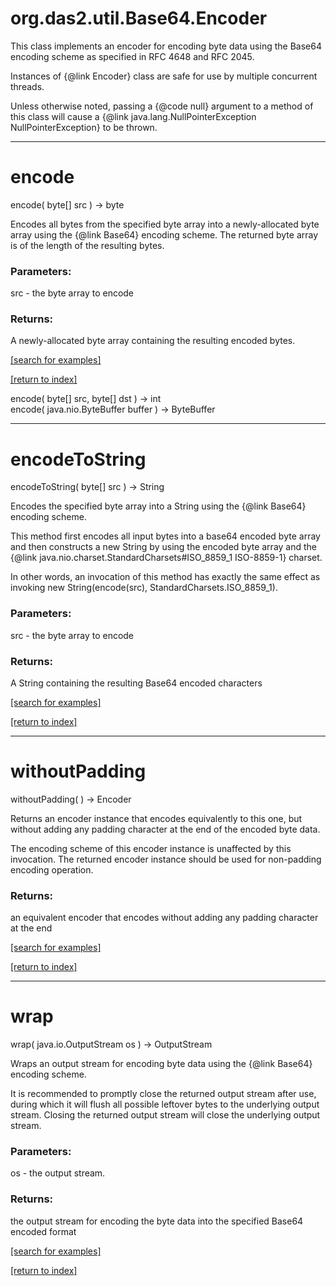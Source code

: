 # org.das2.util.Base64.Encoder

This class implements an encoder for encoding byte data using
 the Base64 encoding scheme as specified in RFC 4648 and RFC 2045.

 <p> Instances of {@link Encoder} class are safe for use by
 multiple concurrent threads.

 <p> Unless otherwise noted, passing a {@code null} argument to
 a method of this class will cause a
 {@link java.lang.NullPointerException NullPointerException} to
 be thrown.

***
<a name="encode"></a>
# encode
encode( byte[] src ) &rarr; byte

Encodes all bytes from the specified byte array into a newly-allocated
 byte array using the {@link Base64} encoding scheme. The returned byte
 array is of the length of the resulting bytes.

### Parameters:
src - the byte array to encode

### Returns:
A newly-allocated byte array containing the resulting
          encoded bytes.

<a href="https://github.com/autoplot/dev/search?q=encode&unscoped_q=encode">[search for examples]</a>

<a href="https://github.com/autoplot/documentation/blob/master/javadoc/index-all.md">[return to index]</a>

encode( byte[] src, byte[] dst ) &rarr; int<br>
encode( java.nio.ByteBuffer buffer ) &rarr; ByteBuffer<br>
***
<a name="encodeToString"></a>
# encodeToString
encodeToString( byte[] src ) &rarr; String

Encodes the specified byte array into a String using the {@link Base64}
 encoding scheme.

 <p> This method first encodes all input bytes into a base64 encoded
 byte array and then constructs a new String by using the encoded byte
 array and the {@link java.nio.charset.StandardCharsets#ISO_8859_1
 ISO-8859-1} charset.

 <p> In other words, an invocation of this method has exactly the same
 effect as invoking
  new String(encode(src), StandardCharsets.ISO_8859_1).

### Parameters:
src - the byte array to encode

### Returns:
A String containing the resulting Base64 encoded characters

<a href="https://github.com/autoplot/dev/search?q=encodeToString&unscoped_q=encodeToString">[search for examples]</a>

<a href="https://github.com/autoplot/documentation/blob/master/javadoc/index-all.md">[return to index]</a>

***
<a name="withoutPadding"></a>
# withoutPadding
withoutPadding(  ) &rarr; Encoder

Returns an encoder instance that encodes equivalently to this one,
 but without adding any padding character at the end of the encoded
 byte data.

 <p> The encoding scheme of this encoder instance is unaffected by
 this invocation. The returned encoder instance should be used for
 non-padding encoding operation.

### Returns:
an equivalent encoder that encodes without adding any
         padding character at the end

<a href="https://github.com/autoplot/dev/search?q=withoutPadding&unscoped_q=withoutPadding">[search for examples]</a>

<a href="https://github.com/autoplot/documentation/blob/master/javadoc/index-all.md">[return to index]</a>

***
<a name="wrap"></a>
# wrap
wrap( java.io.OutputStream os ) &rarr; OutputStream

Wraps an output stream for encoding byte data using the {@link Base64}
 encoding scheme.

 <p> It is recommended to promptly close the returned output stream after
 use, during which it will flush all possible leftover bytes to the underlying
 output stream. Closing the returned output stream will close the underlying
 output stream.

### Parameters:
os - the output stream.

### Returns:
the output stream for encoding the byte data into the
          specified Base64 encoded format

<a href="https://github.com/autoplot/dev/search?q=wrap&unscoped_q=wrap">[search for examples]</a>

<a href="https://github.com/autoplot/documentation/blob/master/javadoc/index-all.md">[return to index]</a>

